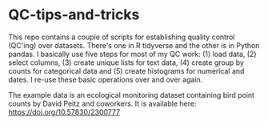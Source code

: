 # QC-tips-and-tricks

This repo contains a couple of scripts for establishing quality control (QC'ing) over datasets. There's one in R tidyverse and the other is in Python pandas.  I basically use five steps for most of my QC work: (1) load data, (2) select columns, (3) create unique lists for text data, (4) create group by counts for categorical data and (5) create histograms for numerical and dates. I re-use these basic operations over and over again.

The example data is an ecological monitoring dataset containing bird point counts by David Peitz and coworkers. It is available here: https://doi.org/10.57830/2300777









